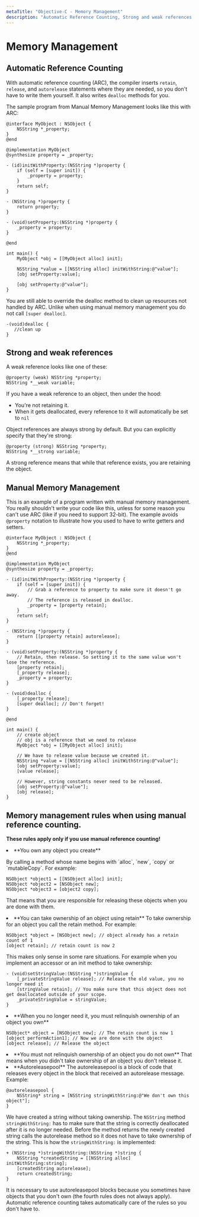 ```yaml
---
metaTitle: "Objective-C - Memory Management"
description: "Automatic Reference Counting, Strong and weak references, Manual Memory Management, Memory management rules when using manual reference counting."
---
```


# Memory Management



## Automatic Reference Counting


With automatic reference counting (ARC), the compiler inserts `retain`, `release`, and `autorelease` statements where they are needed, so you don't have to write them yourself. It also writes `dealloc` methods for you.

The sample program from Manual Memory Management looks like this with ARC:

```objc
@interface MyObject : NSObject {
    NSString *_property;
}
@end

@implementation MyObject
@synthesize property = _property;

- (id)initWithProperty:(NSString *)property {
    if (self = [super init]) {
        _property = property;
    }
    return self;
}

- (NSString *)property {
    return property;
}

- (void)setProperty:(NSString *)property {
    _property = property;
}

@end

```

```objc
int main() {
    MyObject *obj = [[MyObject alloc] init];
    
    NSString *value = [[NSString alloc] initWithString:@"value"];
    [obj setProperty:value];

    [obj setProperty:@"value"];
}

```

You are still able to override the dealloc method to clean up resources not handled by ARC. Unlike when using manual memory management you do not call `[super dealloc]`.

```objc
-(void)dealloc {
   //clean up
}

```



## Strong and weak references


A weak reference looks like one of these:

```objc
@property (weak) NSString *property;
NSString *__weak variable;

```

If you have a weak reference to an object, then under the hood:

- You're not retaining it.
- When it gets deallocated, every reference to it will automatically be set to `nil`

Object references are always strong by default. But you can explicitly specify that they're strong:

```objc
@property (strong) NSString *property;
NSString *__strong variable;

```

A strong reference means that while that reference exists, you are retaining the object.



## Manual Memory Management


This is an example of a program written with manual memory management. You really shouldn't write your code like this, unless for some reason you can't use ARC (like if you need to support 32-bit). The example avoids `@property` notation to illustrate how you used to have to write getters and setters.

```objc
@interface MyObject : NSObject {
    NSString *_property;
}
@end

@implementation MyObject
@synthesize property = _property;

- (id)initWithProperty:(NSString *)property {
    if (self = [super init]) {
        // Grab a reference to property to make sure it doesn't go away.
        // The reference is released in dealloc.
        _property = [property retain];
    }
    return self;
}

- (NSString *)property {
    return [[property retain] autorelease];
}

- (void)setProperty:(NSString *)property {
    // Retain, then release. So setting it to the same value won't lose the reference.
    [property retain];
    [_property release];
    _property = property;
}

- (void)dealloc {
    [_property release];
    [super dealloc]; // Don't forget!
}

@end

```

```objc
int main() {
    // create object
    // obj is a reference that we need to release
    MyObject *obj = [[MyObject alloc] init];
    
    // We have to release value because we created it.
    NSString *value = [[NSString alloc] initWithString:@"value"];
    [obj setProperty:value];
    [value release];

    // However, string constants never need to be released.
    [obj setProperty:@"value"];
    [obj release];
}

```



## Memory management rules when using manual reference counting.


**These rules apply only if you use manual reference counting!**

<li>
**You own any object you create**
<p>By calling a method whose name begins with `alloc`, `new`, `copy` or `mutableCopy`.
For example:</p>

```objc
NSObject *object1 = [[NSObject alloc] init];
NSObject *object2 = [NSObject new];
NSObject *object3 = [object2 copy];

```


That means that you are responsible for releasing these objects when you are done with them.
</li>
<li>
**You can take ownership of an object using retain**
To take ownership for an object you call the retain method.
For example:

```objc
NSObject *object = [NSObject new]; // object already has a retain count of 1
[object retain]; // retain count is now 2

```


This makes only sense in some rare situations.
For example when you implement an accessor or an init method to take ownership:

```objc
- (void)setStringValue:(NSString *)stringValue {
    [_privateStringValue release]; // Release the old value, you no longer need it
    [stringValue retain]; // You make sure that this object does not get deallocated outside of your scope.
    _privateStringValue = stringValue;
}

```


</li>
<li>
**When you no longer need it, you must relinquish ownership of an object you own**

```objc
NSObject* object = [NSObject new]; // The retain count is now 1
[object performAction1]; // Now we are done with the object
[object release]; // Release the object

```


</li>
<li>
**You must not relinquish ownership of an object you do not own**
That means when you didn't take ownership of an object you don't release it.
</li>
<li>
**Autoreleasepool**
The autoreleasepool is a block of code that releases every object in the block that received an autorelease message.
Example:

```objc
@autoreleasepool {
    NSString* string = [NSString stringWithString:@"We don't own this object"];
}

```


We have created a string without taking ownership. The `NSString` method `stringWithString:` has to make sure that the string is correctly deallocated after it is no longer needed. Before the method returns the newly created string calls the autorelease method so it does not have to take ownership of the string.
This is how the `stringWithString:` is implemented:

```objc
+ (NSString *)stringWithString:(NSString *)string {
    NSString *createdString = [[NSString alloc] initWithString:string];
    [createdString autorelease];
    return createdString;
}

```


It is necessary to use autoreleasepool blocks because you sometimes have objects that you don't own (the fourth rules does not always apply).
Automatic reference counting takes automatically care of the rules so you don't have to.
</li>

